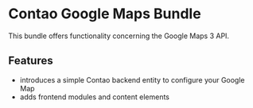 # Contao Google Maps Bundle

This bundle offers functionality concerning the Google Maps 3 API.

## Features

- introduces a simple Contao backend entity to configure your Google Map
- adds frontend modules and content elements